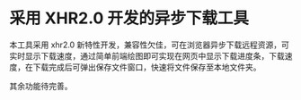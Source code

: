 # 采用 XHR2.0 开发的异步下载工具

本工具采用 xhr2.0 新特性开发，兼容性欠佳，可在浏览器异步下载远程资源，可实时显示下载速度，通过简单前端绘图即可实现在网页中显示下载进度条，下载速度，在下载完成后可弹出保存文件窗口，快速将文件保存至本地文件夹。

其余功能待完善。
